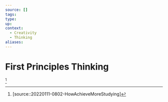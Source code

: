 ```yaml
---
source: []
tags: 
type:
up:
context:
  - Creativity
  - Thinking
aliases:
---
```


# First Principles Thinking

[^1]

[^1]: [source::20220111-0802-HowAchieveMoreStudying]
